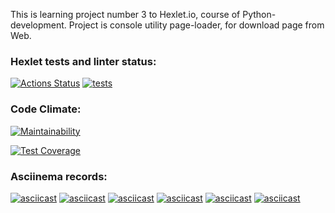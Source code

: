 This is learning project number 3 to Hexlet.io, course of Python-development.
Project is console utility page-loader, for download page from Web.


### Hexlet tests and linter status:
[![Actions Status](https://github.com/Morozov33/python-project-lvl3/workflows/hexlet-check/badge.svg)](https://github.com/Morozov33/python-project-lvl3/actions)
[![tests](https://github.com/Morozov33/python-project-lvl3/actions/workflows/tests.yml/badge.svg)](https://github.com/Morozov33/python-project-lvl3/actions/workflows/tests.yml)
### Code Climate:
[![Maintainability](https://api.codeclimate.com/v1/badges/d3b8b98a8eecfdae2ef0/maintainability)](https://codeclimate.com/github/Morozov33/python-project-lvl3/maintainability)

[![Test Coverage](https://api.codeclimate.com/v1/badges/d3b8b98a8eecfdae2ef0/test_coverage)](https://codeclimate.com/github/Morozov33/python-project-lvl3/test_coverage)
### Asciinema records:
[![asciicast](https://asciinema.org/a/5iyQ3qXY9yZX4P6M1WD4Dw4mZ.svg)](https://asciinema.org/a/5iyQ3qXY9yZX4P6M1WD4Dw4mZ)
[![asciicast](https://asciinema.org/a/PAQps9Db3ZHfRErdDO9EuiBdQ.svg)](https://asciinema.org/a/PAQps9Db3ZHfRErdDO9EuiBdQ)
[![asciicast](https://asciinema.org/a/YVjrbDdFmD5pGR55rplMiD99B.svg)](https://asciinema.org/a/YVjrbDdFmD5pGR55rplMiD99B)
[![asciicast](https://asciinema.org/a/ZXrJcnUqle2CcMxlIj67BCNux.svg)](https://asciinema.org/a/ZXrJcnUqle2CcMxlIj67BCNux)
[![asciicast](https://asciinema.org/a/Dxn3VMmJ7DPpFxjOpkWRXBo6G.svg)](https://asciinema.org/a/Dxn3VMmJ7DPpFxjOpkWRXBo6G)
[![asciicast](https://asciinema.org/a/AdDIs8mlaFlNk6PI50xL006l6.svg)](https://asciinema.org/a/AdDIs8mlaFlNk6PI50xL006l6)

